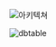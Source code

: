 
![아키텍쳐](https://user-images.githubusercontent.com/38664481/171900916-63ca7285-4c84-4c27-bfba-3cdde10fbda2.png)


![dbtable](https://user-images.githubusercontent.com/38664481/171901411-8d59ddac-1c49-4132-b28f-1911a8e366dc.png)
